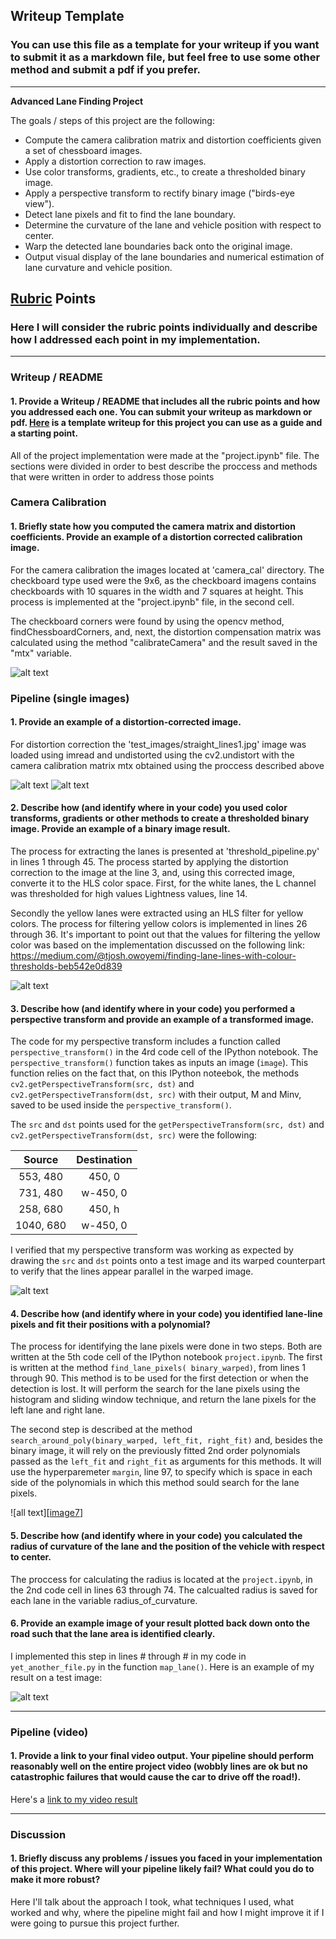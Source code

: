 ## Writeup Template

### You can use this file as a template for your writeup if you want to submit it as a markdown file, but feel free to use some other method and submit a pdf if you prefer.

---

**Advanced Lane Finding Project**

The goals / steps of this project are the following:

* Compute the camera calibration matrix and distortion coefficients given a set of chessboard images.
* Apply a distortion correction to raw images.
* Use color transforms, gradients, etc., to create a thresholded binary image.
* Apply a perspective transform to rectify binary image ("birds-eye view").
* Detect lane pixels and fit to find the lane boundary.
* Determine the curvature of the lane and vehicle position with respect to center.
* Warp the detected lane boundaries back onto the original image.
* Output visual display of the lane boundaries and numerical estimation of lane curvature and vehicle position.

[//]: # (Image References)

[image1]: ./camera_cal/calibration1.jpg "Distorted"
[image2]: ./output_images/calibrated1.jpg "Undistorted"

[image3]: ./test_images/straight_lines1.jpg "Undistorted Straight Lines"
[image4]: ./output_images/und_straight_lines1.jpg "Undistorted Straight Lines"

[image5]: ./output_images/thresholding_example.png "Thresholding Example"

[image6]: ./output_images/warp_example.png "Perpective Transform Example"

[image7]: ./output_images/poly_example.png "Poly search Example"

[image8]: ./output_images/pipeline_example.png "Pipeline example"

[image2]: ./test_images/test1.jpg "Road Transformed"
[image3]: ./examples/binary_combo_example.jpg "Binary Example"
[image4]: ./examples/warped_straight_lines.jpg "Warp Example"
[image5]: ./examples/color_fit_lines.jpg "Fit Visual"
[image6]: ./examples/example_output.jpg "Output"
[video1]: ./project_video.mp4 "Video"

## [Rubric](https://review.udacity.com/#!/rubrics/571/view) Points

### Here I will consider the rubric points individually and describe how I addressed each point in my implementation.  

---

### Writeup / README

#### 1. Provide a Writeup / README that includes all the rubric points and how you addressed each one.  You can submit your writeup as markdown or pdf.  [Here](https://github.com/udacity/CarND-Advanced-Lane-Lines/blob/master/writeup_template.md) is a template writeup for this project you can use as a guide and a starting point.  

All of the project implementation were made at the "project.ipynb" file. The sections were divided in order to best describe the proccess and methods that were written in order to address those points

### Camera Calibration

#### 1. Briefly state how you computed the camera matrix and distortion coefficients. Provide an example of a distortion corrected calibration image.

For the camera calibration the images located at 'camera_cal' directory. The checkboard type used were the 9x6, as the checkboard imagens contains checkboards with 10 squares in the width and 7 squares at height. This process is implemented at the "project.ipynb" file, in the second cell. 

The checkboard corners were found by using the opencv method, findChessboardCorners, and, next, the distortion compensation matrix was calculated using the method "calibrateCamera" and the result saved in the "mtx" variable. 

![alt text][image2]

### Pipeline (single images)

#### 1. Provide an example of a distortion-corrected image.

For distortion correction the 'test_images/straight_lines1.jpg' image was loaded using imread and undistorted using the cv2.undistort with the camera calibration matrix mtx obtained using the proccess described above

![alt text][image3]
![alt text][image4]

#### 2. Describe how (and identify where in your code) you used color transforms, gradients or other methods to create a thresholded binary image.  Provide an example of a binary image result.

The process for extracting the lanes is presented at 'threshold_pipeline.py' in lines 1 through 45. The process started by applying the distortion correction to the image at the line 3, and, using this corrected image, converte it to the HLS color space. First, for the white lanes, the L channel was thresholded for high values Lightness values, line 14.

Secondly the yellow lanes were extracted using an HLS filter for yellow colors. The process for filtering yellow colors is implemented in lines 26 through 36. It's important to point out that the values for filtering the yellow color was based on the implementation discussed on the following link: 
https://medium.com/@tjosh.owoyemi/finding-lane-lines-with-colour-thresholds-beb542e0d839

![alt text][image5]

#### 3. Describe how (and identify where in your code) you performed a perspective transform and provide an example of a transformed image.

The code for my perspective transform includes a function called `perspective_transform()`  in the 4rd code cell of the IPython notebook.  The `perspective_transform()` function takes as inputs an image (`image`). This function relies on the fact that, on this IPython noteebok, the methods `cv2.getPerspectiveTransform(src, dst)` and `cv2.getPerspectiveTransform(dst, src)` with their output, M and Minv, saved to be used inside the `perspective_transform()`.

The `src` and `dst` points used for the `getPerspectiveTransform(src, dst)` and `cv2.getPerspectiveTransform(dst, src)` were the following:

| Source        | Destination   | 
|:-------------:|:-------------:| 
| 553, 480      | 450, 0        | 
| 731, 480      | w-450, 0      |
| 258, 680      | 450, h        |
| 1040, 680     | w-450, 0      |

I verified that my perspective transform was working as expected by drawing the `src` and `dst` points onto a test image and its warped counterpart to verify that the lines appear parallel in the warped image.

![alt text][image6]

#### 4. Describe how (and identify where in your code) you identified lane-line pixels and fit their positions with a polynomial?

The process for identifying the lane pixels were done in two steps. Both are written at the 5th code cell of the IPython notebook `project.ipynb`. The first is written at the method `find_lane_pixels( binary_warped)`, from lines 1 through 90. This method is to be used for the first detection or when the detection is lost. It will perform the search for the lane pixels using the histogram and sliding window technique, and return the lane pixels for the left lane and right lane. 

The second step is described at the method `search_around_poly(binary_warped, left_fit, right_fit)` and, besides the binary image, it will rely on the previously fitted 2nd order polynomials passed as the `left_fit` and `right_fit` as arguments for this methods. It will use the hyperparemeter `margin`, line 97, to specify which is space in each side of the polynomials in which this method sould search for the lane pixels. 

![all text][[image7]]

#### 5. Describe how (and identify where in your code) you calculated the radius of curvature of the lane and the position of the vehicle with respect to center.

The proccess for calculating the radius is located at the `project.ipynb`, in the 2nd code cell in lines 63 through 74. The calcualted radius is saved for each lane in the variable radius_of_curvature.

#### 6. Provide an example image of your result plotted back down onto the road such that the lane area is identified clearly.

I implemented this step in lines # through # in my code in `yet_another_file.py` in the function `map_lane()`.  Here is an example of my result on a test image:

![alt text][image8]

---

### Pipeline (video)

#### 1. Provide a link to your final video output.  Your pipeline should perform reasonably well on the entire project video (wobbly lines are ok but no catastrophic failures that would cause the car to drive off the road!).

Here's a [link to my video result](./test_videos_output/project_video.mp4)

---

### Discussion

#### 1. Briefly discuss any problems / issues you faced in your implementation of this project.  Where will your pipeline likely fail?  What could you do to make it more robust?

Here I'll talk about the approach I took, what techniques I used, what worked and why, where the pipeline might fail and how I might improve it if I were going to pursue this project further.  
